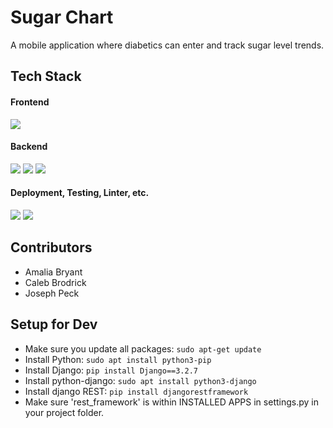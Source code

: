 # Sugar Chart
A mobile application where diabetics can enter and track sugar level trends.

## Tech Stack

#### Frontend
 <img src="https://img.shields.io/badge/next.js-000000?style=for-the-badge&logo=nextdotjs&logoColor=white"/>

#### Backend
 <img src="https://img.shields.io/badge/Python-FFD43B?style=for-the-badge&logo=python&logoColor=darkgreen" />
 <img src="https://img.shields.io/badge/Django-092E20?style=for-the-badge&logo=django&logoColor=green" />
 <img src="https://img.shields.io/badge/PostgreSQL-316192?style=for-the-badge&logo=postgresql&logoColor=white" />

#### Deployment, Testing, Linter, etc.
 <img src="https://img.shields.io/badge/Vercel-000000?style=for-the-badge&logo=vercel&logoColor=white"/>
 <img src="https://img.shields.io/badge/Jest-C21325?style=for-the-badge&logo=jest&logoColor=white"/>


## Contributors
* Amalia Bryant
* Caleb Brodrick
* Joseph Peck

## Setup for Dev
* Make sure you update all packages: ```sudo apt-get update```
* Install Python: ```sudo apt install python3-pip```
* Install Django: ```pip install Django==3.2.7```
* Install python-django: ```sudo apt install python3-django```
* Install django REST: ```pip install djangorestframework```
* Make sure 'rest_framework' is within INSTALLED APPS in settings.py in your project folder.